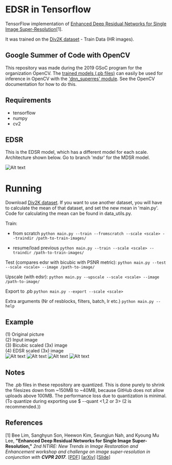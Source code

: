 # EDSR in Tensorflow

TensorFlow implementation of [Enhanced Deep Residual Networks for Single Image Super-Resolution](https://arxiv.org/pdf/1707.02921.pdf)[1].

It was trained on the [Div2K dataset](https://data.vision.ee.ethz.ch/cvl/DIV2K/) - Train Data (HR images).

## Google Summer of Code with OpenCV
This repository was made during the 2019 GSoC program for the organization OpenCV. The [trained models (.pb files)](https://github.com/Saafke/EDSR_Tensorflow/tree/master/models/) can easily be used for inference in OpenCV with the ['dnn_superres' module](https://github.com/opencv/opencv_contrib/tree/master/modules/dnn_superres). See the OpenCV documentation for how to do this.

## Requirements
- tensorflow
- numpy
- cv2

## EDSR
This is the EDSR model, which has a different model for each scale. Architecture shown below. Go to branch 'mdsr' for the MDSR model.

![Alt text](https://github.com/Saafke/EDSR_Tensorflow/blob/master/images/EDSR.png?raw=true "EDSR architecture")

# Running
Download [Div2K dataset](https://data.vision.ee.ethz.ch/cvl/DIV2K/). If you want to use another dataset, you will have to calculate the mean of that dataset, and set the new mean in 'main.py'. Code for calculating the mean can be found in data_utils.py.

Train:
- from scratch
`python main.py --train --fromscratch --scale <scale> --traindir /path-to-train-images/`

- resume/load previous
`python main.py --train --scale <scale> --traindir /path-to-train-images/`

Test (compares edsr with bicubic with PSNR metric):
`python main.py --test --scale <scale> --image /path-to-image/`

Upscale (with edsr):
`python main.py --upscale --scale <scale> --image /path-to-image/`

Export to .pb
`python main.py --export --scale <scale>`

Extra arguments (Nr of resblocks, filters, batch, lr etc.)
`python main.py --help`

## Example
(1) Original picture\
(2) Input image\
(3) Bicubic scaled (3x) image\
(4) EDSR scaled (3x) image\
![Alt text](https://github.com/Saafke/EDSR_Tensorflow/blob/master/images/original.png?raw=true "Original picture")
![Alt text](https://github.com/Saafke/EDSR_Tensorflow/blob/master/images/input.png?raw=true "Input image picture")
![Alt text](https://github.com/Saafke/EDSR_Tensorflow/blob/master/images/BicubicOutput.png?raw=true "Bicubic picture")
![Alt text](https://github.com/Saafke/EDSR_Tensorflow/blob/master/images/EdsrOutput.png?raw=true "EDSR picture")

## Notes
The .pb files in these repository are quantized. This is done purely to shrink the filesizes down from ~150MB to ~40MB, because GitHub does not allow uploads above 100MB. The performance loss due to quantization is minimal. (To quantize during exporting use $ --quant <1,2 or 3> (2 is recommended.))

## References
[1] Bee Lim, Sanghyun Son, Heewon Kim, Seungjun Nah, and Kyoung Mu Lee, **"Enhanced Deep Residual Networks for Single Image Super-Resolution,"** <i>2nd NTIRE: New Trends in Image Restoration and Enhancement workshop and challenge on image super-resolution in conjunction with **CVPR 2017**. </i> [[PDF](http://openaccess.thecvf.com/content_cvpr_2017_workshops/w12/papers/Lim_Enhanced_Deep_Residual_CVPR_2017_paper.pdf)] [[arXiv](https://arxiv.org/abs/1707.02921)] [[Slide](https://cv.snu.ac.kr/research/EDSR/Presentation_v3(release).pptx)]
